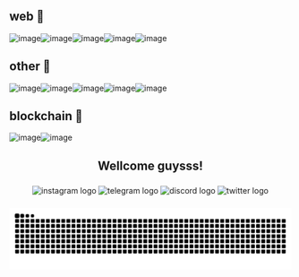 ## web 👋

![image](https://img.shields.io/badge/Elementor-92003B?style=for-the-badge&logo=elementor&logoColor=white)![image](https://img.shields.io/badge/Wordpress-21759B?style=for-the-badge&logo=wordpress&logoColor=white)![image](https://img.shields.io/badge/Framer-black?style=for-the-badge&logo=framer&logoColor=blue)![image](https://img.shields.io/badge/Canva-%2300C4CC.svg?&style=for-the-badge&logo=Canva&logoColor=white)![image](https://img.shields.io/badge/HTML5-E34F26?style=for-the-badge&logo=html5&logoColor=white)

## other 👋

![image](https://img.shields.io/badge/ChatGPT-74aa9c?style=for-the-badge&logo=openai&logoColor=white)![image](https://img.shields.io/badge/Valorant-fa4454?style=for-the-badge&logo=valorant&logoColor=white)![image](https://img.shields.io/badge/Steam-000000?style=for-the-badge&logo=steam&logoColor=white)![image](https://img.shields.io/badge/PlayStation-003791?style=for-the-badge&logo=playstation&logoColor=white)![image](https://img.shields.io/badge/Claude-D97757?style=for-the-badge&logo=claude&logoColor=white)

## blockchain 👋

![image](https://img.shields.io/badge/OpenZeppelin-4E5EE4?logo=OpenZeppelin&logoColor=fff&style=for-the-badge)![image](https://img.shields.io/badge/Ethereum-3C3C3D?style=for-the-badge&logo=Ethereum&logoColor=white)

<!--<img src="{BadgeURLHere}" />
**xjafarnashir/xjafarnashir** is a ✨ _special_ ✨ repository because its `README.md` (this file) appears on your GitHub profile.

Here are some ideas to get you started:

- 🔭 I’m currently working on ...
- 🌱 I’m currently learning ...
- 👯 I’m looking to collaborate on ...
- 🤔 I’m looking for help with ...
- 💬 Ask me about ...
- 📫 How to reach me: ...
- 😄 Pronouns: ...
- ⚡ Fun fact: ...
-->

###

<h2 align="center">Wellcome guysss!</h2>

###

<div align="center">
  <img src="https://raw.githubusercontent.com/maurodesouza/profile-readme-generator/master/src/assets/icons/social/instagram/default.svg" width="52" height="40" alt="instagram logo"  />
  <img src="https://raw.githubusercontent.com/maurodesouza/profile-readme-generator/master/src/assets/icons/social/telegram/default.svg" width="52" height="40" alt="telegram logo"  />
  <img src="https://raw.githubusercontent.com/maurodesouza/profile-readme-generator/master/src/assets/icons/social/discord/default.svg" width="52" height="40" alt="discord logo"  />
  <img src="https://raw.githubusercontent.com/maurodesouza/profile-readme-generator/master/src/assets/icons/social/twitter/default.svg" width="52" height="40" alt="twitter logo"  />
</div>

###

<img src="https://raw.githubusercontent.com/xjafarnashir/xjafarnashir/output/snake.svg" alt="Snake animation" />

###
